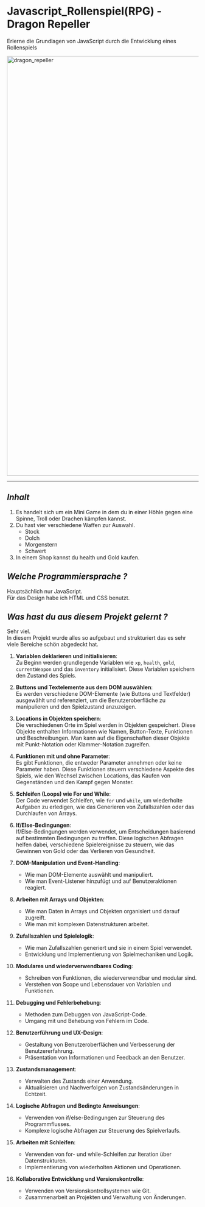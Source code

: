 # Javascript_Rollenspiel(RPG) - Dragon Repeller
  Erlerne die Grundlagen von JavaScript durch die Entwicklung eines Rollenspiels

<img width="1102" alt="dragon_repeller" src="https://github.com/WingsOfFury/javascript_rollenspiel/assets/85767977/dd3280e2-a229-46cd-a6c9-7ba4a4b56626">

---

## *Inhalt*


1. Es handelt sich um ein Mini Game in dem du in einer Höhle gegen eine Spinne, Troll oder Drachen kämpfen kannst.
2. Du hast vier verschiedene Waffen zur Auswahl.
   - Stock
    - Dolch
     - Morgenstern
      - Schwert   
3. In einem Shop kannst du health und Gold kaufen.

## *Welche Programmiersprache ?*

Hauptsächlich nur JavaScript.\
Für das Design habe ich HTML und CSS benutzt.


## *Was hast du aus diesem Projekt gelernt ?*

Sehr viel.\
In diesem Projekt wurde alles so aufgebaut und strukturiert
das es sehr viele Bereiche schön abgedeckt hat.

1. **Variablen deklarieren und initialisieren**:\
   Zu Beginn werden grundlegende Variablen wie `xp`, `health`, `gold`, `currentWeapon` und das `inventory` initialisiert. Diese Variablen speichern den Zustand des Spiels.

2. **Buttons und Textelemente aus dem DOM auswählen**:\
   Es werden verschiedene DOM-Elemente (wie Buttons und Textfelder) ausgewählt und referenziert, um die Benutzeroberfläche zu manipulieren und den Spielzustand anzuzeigen.

3. **Locations in Objekten speichern**:\
   Die verschiedenen Orte im Spiel werden in Objekten gespeichert. Diese Objekte enthalten Informationen wie Namen, Button-Texte, Funktionen und Beschreibungen. Man kann auf die Eigenschaften dieser Objekte mit Punkt-Notation oder Klammer-Notation zugreifen.

4. **Funktionen mit und ohne Parameter**:\
   Es gibt Funktionen, die entweder Parameter annehmen oder keine Parameter haben. Diese Funktionen steuern verschiedene Aspekte des Spiels, wie den Wechsel zwischen Locations, das Kaufen von Gegenständen und den Kampf gegen Monster.

5. **Schleifen (Loops) wie For und While**: \
   Der Code verwendet Schleifen, wie `for` und `while`, um wiederholte Aufgaben zu erledigen, wie das Generieren von Zufallszahlen oder das Durchlaufen von Arrays.

6. **If/Else-Bedingungen**: \
   If/Else-Bedingungen werden verwendet, um Entscheidungen basierend auf bestimmten Bedingungen zu treffen. Diese logischen Abfragen helfen dabei, verschiedene Spielereignisse zu steuern, wie das Gewinnen von Gold oder das Verlieren von Gesundheit.

7. **DOM-Manipulation und Event-Handling**:
   - Wie man DOM-Elemente auswählt und manipuliert.
   - Wie man Event-Listener hinzufügt und auf Benutzeraktionen reagiert.

8. **Arbeiten mit Arrays und Objekten**:
   - Wie man Daten in Arrays und Objekten organisiert und darauf zugreift.
   - Wie man mit komplexen Datenstrukturen arbeitet.

9. **Zufallszahlen und Spielelogik**:
   - Wie man Zufallszahlen generiert und sie in einem Spiel verwendet.
   - Entwicklung und Implementierung von Spielmechaniken und Logik.

10. **Modulares und wiederverwendbares Coding**:
    - Schreiben von Funktionen, die wiederverwendbar und modular sind.
    - Verstehen von Scope und Lebensdauer von Variablen und Funktionen.

11. **Debugging und Fehlerbehebung**:
    - Methoden zum Debuggen von JavaScript-Code.
    - Umgang mit und Behebung von Fehlern im Code.

12. **Benutzerführung und UX-Design**:
    - Gestaltung von Benutzeroberflächen und Verbesserung der Benutzererfahrung.
    - Präsentation von Informationen und Feedback an den Benutzer.

13. **Zustandsmanagement**:
    - Verwalten des Zustands einer Anwendung.
    - Aktualisieren und Nachverfolgen von Zustandsänderungen in Echtzeit.

14. **Logische Abfragen und Bedingte Anweisungen**:
    - Verwenden von if/else-Bedingungen zur Steuerung des Programmflusses.
    - Komplexe logische Abfragen zur Steuerung des Spielverlaufs.

15. **Arbeiten mit Schleifen**:
    - Verwenden von for- und while-Schleifen zur Iteration über Datenstrukturen.
    - Implementierung von wiederholten Aktionen und Operationen.

16. **Kollaborative Entwicklung und Versionskontrolle**:
    - Verwenden von Versionskontrollsystemen wie Git.
    - Zusammenarbeit an Projekten und Verwaltung von Änderungen.
